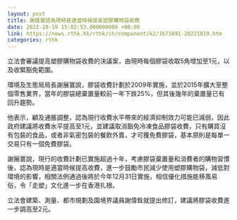 ```yaml
---
layout: post
title: 謝展寰認為現時是適當時候提高塑膠購物袋收費
date: 2022-10-19 15:02:53.000000000 +08:00
link: https://news.rthk.hk/rthk/ch/component/k2/1671691-20221019.htm
categories: rthk
---
```


立法會審議提高塑膠購物袋收費的決議案，由現時每個膠袋收取5角增加至1元，以及收緊豁免範圍。

環境及生態局局長謝展寰說，膠袋收費計劃於2009年實施，並於2015年擴大至整個零售業界，當年的膠袋總棄置量較前一年下跌25%，但其後幾年的棄置量已有回升趨勢。

他表示，顧及通脹調整，認為現行收費水平帶來的經濟抑制效力可能已減弱，因此政府建議將收費水平提高至1元，並建議取消豁免冷凍食品膠袋收費，只有購買沒有包裝的食品，或者非氣密包裝的餐飲外賣，才可獲免費膠袋，基本原則是每單一交易只有一個免費膠袋。

謝展寰說，現行的收費計劃已實施超過十年，考慮膠袋棄置量和消費者的購物習慣後，認為現時是適當時候提高收費，進一步鼓勵市民減少使用塑膠購物袋，減低對環境的影響，相關法例通過後將於今年12月31日實施，相信優化措施能移風易俗，令「走塑」文化進一步在香港扎根。

立法會建築、測量、都市規劃及園境界議員謝偉銓就提出修訂，建議將膠袋收費進一步調高至2元。
